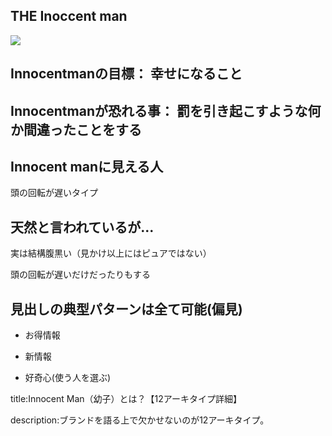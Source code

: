 

## THE Inoccent man

<img src="https://iconicfox.com.au/wp-content/uploads/2018/05/iconic-fox-atchetypes-innocent-1.jpg">


## Innocentmanの目標： 幸せになること

## Innocentmanが恐れる事： 罰を引き起こすような何か間違ったことをする



## Innocent manに見える人

頭の回転が遅いタイプ





## 天然と言われているが...

実は結構腹黒い（見かけ以上にはピュアではない）

頭の回転が遅いだけだったりもする




## 見出しの典型パターンは全て可能(偏見)

- お得情報

- 新情報

- 好奇心(使う人を選ぶ)





title:Innocent Man（幼子）とは？【12アーキタイプ詳細】

description:ブランドを語る上で欠かせないのが12アーキタイプ。








